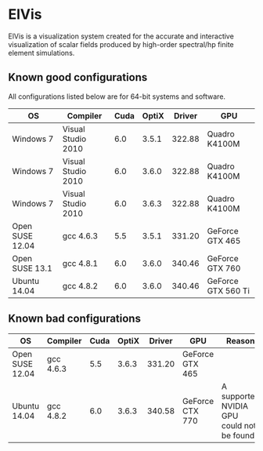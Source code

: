 
ElVis
=====

ElVis is a visualization system created for the accurate and interactive visualization of scalar fields produced by high-order spectral/hp finite element simulations.


## Known good configurations 

All configurations listed below are for 64-bit systems and software.

OS | Compiler | Cuda | OptiX | Driver | GPU
---|----------|------|-------|--------|----
Windows 7 | Visual Studio 2010 | 6.0 | 3.5.1 | 322.88 | Quadro K4100M
Windows 7 | Visual Studio 2010 | 6.0 | 3.6.0 | 322.88 | Quadro K4100M
Windows 7 | Visual Studio 2010 | 6.0 | 3.6.3 | 322.88 | Quadro K4100M
Open SUSE 12.04 | gcc 4.6.3 | 5.5 | 3.5.1 | 331.20 | GeForce GTX 465
Open SUSE 13.1 | gcc 4.8.1 | 6.0 | 3.6.0 | 340.46 | GeForce GTX 760
Ubuntu 14.04 | gcc 4.8.2 | 6.0 | 3.6.0 | 340.46 | GeForce GTX 560 Ti

## Known bad configurations

OS | Compiler | Cuda | OptiX | Driver | GPU | Reason 
---|----------|------|-------|--------|----|---
Open SUSE 12.04 | gcc 4.6.3 | 5.5 | 3.6.3 | 331.20 | GeForce GTX 465 | 
Ubuntu 14.04 | gcc 4.8.2 | 6.0 | 3.6.3 | 340.58 | GeForce CTX 770 | A supported NVIDIA GPU could not be found.
